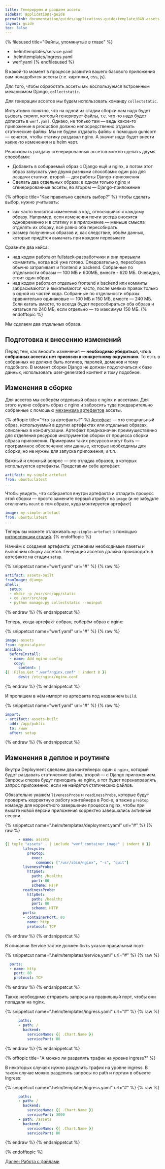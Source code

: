 ```yaml
---
title: Генерируем и раздаем ассеты
sidebar: applications-guide
permalink: documentation/guides/applications-guide/template/040-assets.html
layout: guide
toc: false
---
```


{% filesused title="Файлы, упомянутые в главе" %}
- .helm/templates/service.yaml
- .helm/templates/ingress.yaml
- werf.yaml
{% endfilesused %}

В какой-то момент в процессе развития вашего базового приложения вам понадобятся ассеты (т.е. картинки, css, js).

Для того, чтобы обработать ассеты мы воспользуемся встроенным механизмом Django, `collectstatic`.

Для генерации ассетов мы будем использовать команду `collectstatic`.

Интуитивно понятно, что на одной из стадии сборки нам надо будет вызвать скрипт, который генерирует файлы, т.е. что-то надо будет дописать в `werf.yaml`. Однако, не только там — ведь какое-то приложение в production должно непосредственно отдавать статические файлы. Мы не будем отдавать файлы с помощью gunicorn — хочется, чтобы статику раздавал nginx. А значит надо будет внести какие-то изменения и в helm чарт.

Реализовать раздачу сгенерированных ассетов можно сделать двумя способами:

* Добавить в собираемый образ с Django ещё и nginx, а потом этот образ запускать уже двумя разными способами: один раз для раздачи статики, второй — для работы Django-приложения
* Сделать два отдельных образа: в одном только nginx и сгенерированные ассеты, во втором — Django-приложение 

{% offtopic title="Как правильно сделать выбор?" %}
Чтобы сделать выбор, нужно учитывать:

- как часто вносятся изменения в код, относящийся к каждому образу. Например, если изменения почти всегда вносятся одновременно и в статику и в приложение — меньше смысла отделять их сборку, всё равно оба пересобирать.
- размер полученных образов и, как следствие, объём данных, которые придётся выкачать при каждом перевыкате

Сравните два кейса:

- над кодом работают fullstack-разработчики и они привыкли коммитить, когда всё уже готово. Следовательно, пересборка обычно затрагивает и frontend и backend. Собранные по отдельности образы — 100 МБ и 600МБ, вместе - 620 МБ. Очевидно, стоит один образ.
- над кодом работают отдельно frontend и backend или коммиты забрасываются и выкатываются часто, после мелких правок только в одной из частей кода. Собранные по отдельности образы сравнительно одинаковые — 100 МБ и 150 МБ, вместе — 240 МБ. Если катать вместе, то всегда будет пересобираться оба образа и кататься по 240 МБ, если отдельно — то максимум 150 МБ.
{% endofftopic %}

Мы сделаем два отдельных образа.

## Подготовка к внесению изменений

Перед тем, как вносить изменения — **необходимо убедиться, что в собранных ассетах нет привязки к конкретному окружению**. То есть в собранных не должно быть логинов, паролей, доменов и тому подобного. В момент сборки Django не должен подключаться к базе данных, использовать user-generated контент и тому подобное.

## Изменения в сборке

Для ассетов мы соберём отдельный образ с nginx и ассетами. Для этого нужно собрать образ с nginx и забросить туда предварительно собранные с помощью [механизма артефактов](https://ru.werf.io/documentation/configuration/stapel_artifact.html) ассеты.

{% offtopic title="Что за артефакты?" %}
[Артефакт](https://ru.werf.io/documentation/configuration/stapel_artifact.html) — это специальный образ, используемый в других артефактах или отдельных образах, описанных в конфигурации. Артефакт предназначен преимущественно для отделения ресурсов инструментов сборки от процесса сборки образа приложения. Примерами таких ресурсов могут быть — программное обеспечение или данные, которые необходимы для сборки, но не нужны для запуска приложения, и т.п.

Важный и сложный вопрос — это отладка образов, в которых используются артефакты. Представим себе артефакт:

```yaml
artifact: my-simple-artefact
from: ubuntu:latest
...
```

Чтобы увидеть, что собирается внутри артефакта и отладить процесс этой сборки — просто замените первый атрибут на `image` (и не забудьте отключить `mount` в том образе, куда монтируется артефакт)

```yaml
image: my-simple-artefact
from: ubuntu:latest
...
```

Теперь вы можете отлаживать `my-simple-artefact` с помощью [интроспекции стадий](https://ru.werf.io/documentation/reference/development_and_debug/stage_introspection.html).
{% endofftopic %}

Начнём с создания артефакта: установим необходимые пакеты и выполним сборку ассетов. Генерация ассетов должна происходить в артефакте на стадии `setup`.

{% snippetcut name="werf.yaml" url="#" %}
{% raw %}
```yaml
artifact: assets-built
fromImage: django
shell:
  setup:
  - mkdir -p /usr/src/app/static
  - cd /usr/src/app
  - python manage.py collectstatic --noinput
```
{% endraw %}
{% endsnippetcut %}

Теперь, когда артефакт собран, соберём образ с nginx:

{% snippetcut name="werf.yaml" url="#" %}
{% raw %}
```yaml
image: assets
from: nginx:alpine
ansible:
  beforeInstall:
  - name: Add nginx config
    copy:
      content: |
{{ .Files.Get ".werf/nginx.conf" | indent 8 }}
      dest: /etc/nginx/nginx.conf
```
{% endraw %}
{% endsnippetcut %}

И пропишем в нём импорт из артефакта под названием `build`.

{% snippetcut name="werf.yaml" url="#" %}
{% raw %}
```yaml
import:
- artifact: assets-built
  add: /app/public
  to: /www
  after: setup
```
{% endraw %}
{% endsnippetcut %}

## Изменения в деплое и роутинге

Внутри Deployment сделаем два контейнера: один с `nginx`, который будет раздавать статические файлы, второй — с Django приложением. Запросы сперва будут приходить на nginx, а тот будет перенаправлять запрос приложению, если не найдётся статических файлов.

 Обязательно укажем `livenessProbe` и `readinessProbe`, которые будут проверять корректную работу контейнера в Pod-е, а также `preStop` команду для корректного завершение процесса nginx, чтобы при выкате новой версии приложения корректно завершались активные сессии.

{% snippetcut name=".helm/templates/deployment.yaml" url="#" %}
{% raw %}
```yaml
      - name: assets
{{ tuple "assets" . | include "werf_container_image" | indent 8 }}
        lifecycle:
          preStop:
            exec:
              command: ["/usr/sbin/nginx", "-s", "quit"]
        livenessProbe:
          httpGet:
            path: /healthz
            port: 80
            scheme: HTTP
        readinessProbe:
          httpGet:
            path: /healthz
            port: 80
            scheme: HTTP
        ports:
        - containerPort: 80
          name: http
          protocol: TCP
```
{% endraw %}
{% endsnippetcut %}

В описании Service так же должен быть указан правильный порт:

{% snippetcut name=".helm/templates/service.yaml" url="#" %}
{% raw %}
```yaml
  ports:
  - name: http
    port: 80
    protocol: TCP
```
{% endraw %}
{% endsnippetcut %}

Также необходимо отправить запросы на правильный порт, чтобы они попадали на nginx.

{% snippetcut name=".helm/templates/ingress.yaml" url="#" %}
{% raw %}
```yaml
      paths:
      - path: /
        backend:
          serviceName: {{ .Chart.Name }}
          servicePort: 80
```
{% endraw %}
{% endsnippetcut %}

{% offtopic title="А можно ли разделять трафик на уровне ingress?" %}

В некоторых случаях нужно разделить трафик на уровне ingress. В таком случае можно разделить запросы по path и портам в объекте Ingress:

{% snippetcut name=".helm/templates/ingress.yaml" url="#" %}
{% raw %}
```yaml
      paths:
      - path: /
        backend:
          serviceName: {{ .Chart.Name }}
          servicePort: 3000
      - path: /assets
        backend:
          serviceName: {{ .Chart.Name }}
          servicePort: 80
```
{% endraw %}
{% endsnippetcut %}

{% endofftopic %}

<div>
    <a href="050-files.html" class="nav-btn">Далее: Работа с файлами</a>
</div>

